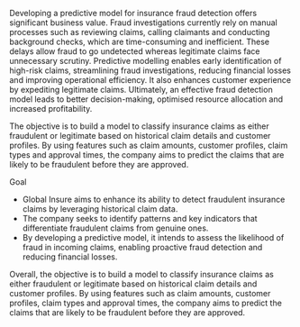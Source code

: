 Developing a predictive model for insurance fraud detection offers significant business value. Fraud investigations currently rely on manual processes such as reviewing claims, calling claimants and conducting background checks, which are time-consuming and inefficient. These delays allow fraud to go undetected whereas legitimate claims face unnecessary scrutiny. Predictive modelling enables early identification of high-risk claims, streamlining fraud investigations, reducing financial losses and improving operational efficiency. It also enhances customer experience by expediting legitimate claims. Ultimately, an effective fraud detection model leads to better decision-making, optimised resource allocation and increased profitability.
 
The objective is to build a model to classify insurance claims as either fraudulent or legitimate based on historical claim details and customer profiles. By using features such as claim amounts, customer profiles, claim types and approval times, the company aims to predict the claims that are likely to be fraudulent before they are approved.
 
Goal
- Global Insure aims to enhance its ability to detect fraudulent insurance claims by leveraging historical claim data. 
- The company seeks to identify patterns and key indicators that differentiate fraudulent claims from genuine ones. 
- By developing a predictive model, it intends to assess the likelihood of fraud in incoming claims, enabling proactive fraud detection and reducing financial losses.

Overall, the objective is to build a model to classify insurance claims as either fraudulent or legitimate based on historical claim details and customer profiles. By using features such as claim amounts, customer profiles, claim types and approval times, the company aims to predict the claims that are likely to be fraudulent before they are approved.
